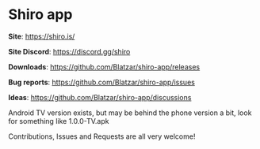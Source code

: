 # Shiro app 

**Site**: https://shiro.is/

**Site Discord**: https://discord.gg/shiro

**Downloads**: https://github.com/Blatzar/shiro-app/releases

**Bug reports**: https://github.com/Blatzar/shiro-app/issues

**Ideas**: https://github.com/Blatzar/shiro-app/discussions

Android TV version exists, but may be behind the phone version a bit, look for something like 1.0.0-TV.apk

Contributions, Issues and Requests are all very welcome!
